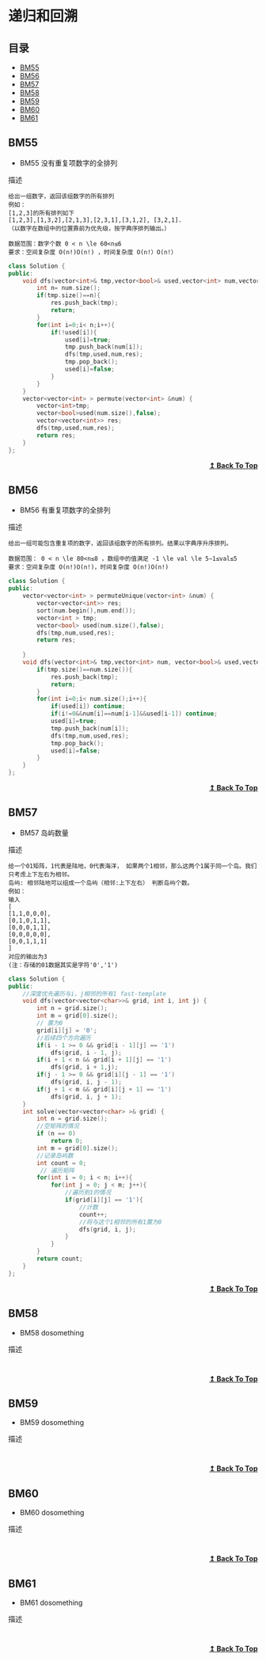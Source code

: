 # 递归和回溯

## 目录

- [BM55](#BM55)
- [BM56](#BM56)
- [BM57](#BM57)
- [BM58](#BM58)
- [BM59](#BM59)
- [BM60](#BM60)
- [BM61](#BM61)



## BM55
* BM55 没有重复项数字的全排列

描述
```
给出一组数字，返回该组数字的所有排列
例如：
[1,2,3]的所有排列如下
[1,2,3],[1,3,2],[2,1,3],[2,3,1],[3,1,2], [3,2,1].
（以数字在数组中的位置靠前为优先级，按字典序排列输出。）

数据范围：数字个数 0 < n \le 60<n≤6
要求：空间复杂度 O(n!)O(n!) ，时间复杂度 O(n!）O(n!）
```
<!-- ![img]() -->
```cpp
class Solution {
public:
    void dfs(vector<int>& tmp,vector<bool>& used,vector<int> num,vector<vector<int>>& res){
        int n= num.size();
        if(tmp.size()==n){
            res.push_back(tmp);
            return;
        }
        for(int i=0;i< n;i++){
            if(!used[i]){
                used[i]=true;
                tmp.push_back(num[i]);
                dfs(tmp,used,num,res);
                tmp.pop_back();
                used[i]=false;
            }
        }
    }
    vector<vector<int> > permute(vector<int> &num) {
        vector<int>tmp;
        vector<bool>used(num.size(),false);
        vector<vector<int>> res;
        dfs(tmp,used,num,res);
        return res;
    }
};
```

<div align="right">
    <b><a href="#目录">↥ Back To Top</a></b>
</div>


## BM56
* BM56 有重复项数字的全排列

描述
```
给出一组可能包含重复项的数字，返回该组数字的所有排列。结果以字典序升序排列。

数据范围： 0 < n \le 80<n≤8 ，数组中的值满足 -1 \le val \le 5−1≤val≤5
要求：空间复杂度 O(n!)O(n!)，时间复杂度 O(n!)O(n!)
```
<!-- ![img]() -->
```cpp
class Solution {
public:
    vector<vector<int> > permuteUnique(vector<int> &num) {
        vector<vector<int>> res;
        sort(num.begin(),num.end());
        vector<int > tmp;
        vector<bool> used(num.size(),false);
        dfs(tmp,num,used,res);
        return res;
        
    }
    void dfs(vector<int>& tmp,vector<int> num, vector<bool>& used,vector<vector<int>>& res){
        if(tmp.size()==num.size()){
            res.push_back(tmp);
            return;
        }
        for(int i=0;i< num.size();i++){
            if(used[i]) continue;
            if(i!=0&&num[i]==num[i-1]&&used[i-1]) continue;
            used[i]=true;
            tmp.push_back(num[i]);
            dfs(tmp,num,used,res);
            tmp.pop_back();
            used[i]=false;
        }
    }
};
```

<div align="right">
    <b><a href="#目录">↥ Back To Top</a></b>
</div>


## BM57
* BM57 岛屿数量

描述
```
给一个01矩阵，1代表是陆地，0代表海洋， 如果两个1相邻，那么这两个1属于同一个岛。我们只考虑上下左右为相邻。
岛屿: 相邻陆地可以组成一个岛屿（相邻:上下左右） 判断岛屿个数。
例如：
输入
[
[1,1,0,0,0],
[0,1,0,1,1],
[0,0,0,1,1],
[0,0,0,0,0],
[0,0,1,1,1]
]
对应的输出为3
(注：存储的01数据其实是字符'0','1')
```
<!-- ![img]() -->
```cpp
class Solution {
public:
    //深度优先遍历与i，j相邻的所有1 fast-template
    void dfs(vector<vector<char>>& grid, int i, int j) {
        int n = grid.size();
        int m = grid[0].size();
        // 置为0
        grid[i][j] = '0';
        //后续四个方向遍历
        if(i - 1 >= 0 && grid[i - 1][j] == '1')
            dfs(grid, i - 1, j);
        if(i + 1 < n && grid[i + 1][j] == '1')
            dfs(grid, i + 1,j);
        if(j - 1 >= 0 && grid[i][j - 1] == '1')
            dfs(grid, i, j - 1);
        if(j + 1 < m && grid[i][j + 1] == '1')
            dfs(grid, i, j + 1);
    }
    int solve(vector<vector<char> >& grid) {
        int n = grid.size();
        //空矩阵的情况
        if (n == 0)
            return 0;
        int m = grid[0].size();
        //记录岛屿数
        int count = 0;
         // 遍历矩阵
        for(int i = 0; i < n; i++){
            for(int j = 0; j < m; j++){
                //遍历到1的情况
                if(grid[i][j] == '1'){
                    //计数
                    count++;
                    //将与这个1相邻的所有1置为0
                    dfs(grid, i, j);
                }
            }
        }
        return count;
    }
};
```

<div align="right">
    <b><a href="#目录">↥ Back To Top</a></b>
</div>


## BM58
* BM58 dosomething

描述
```

```
<!-- ![img]() -->
```cpp

```

<div align="right">
    <b><a href="#目录">↥ Back To Top</a></b>
</div>


## BM59
* BM59 dosomething

描述
```

```
<!-- ![img]() -->
```cpp

```

<div align="right">
    <b><a href="#目录">↥ Back To Top</a></b>
</div>


## BM60
* BM60 dosomething

描述
```

```
<!-- ![img]() -->
```cpp

```

<div align="right">
    <b><a href="#目录">↥ Back To Top</a></b>
</div>


## BM61
* BM61 dosomething

描述
```

```
<!-- ![img]() -->
```cpp

```

<div align="right">
    <b><a href="#目录">↥ Back To Top</a></b>
</div>

